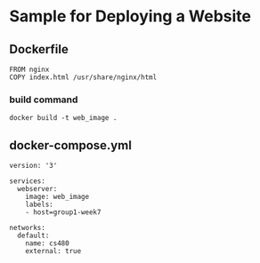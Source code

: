 # Sample for Deploying a Website

## Dockerfile

    FROM nginx
    COPY index.html /usr/share/nginx/html

### build command

    docker build -t web_image .

## docker-compose.yml

    version: '3'

    services:
      webserver:
        image: web_image
        labels:
        - host=group1-week7

    networks:
      default:
        name: cs480
        external: true